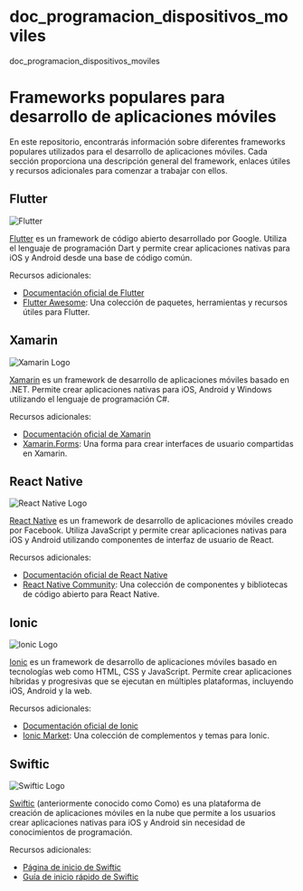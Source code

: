 # doc_programacion_dispositivos_moviles
doc_programacion_dispositivos_moviles
# Frameworks populares para desarrollo de aplicaciones móviles

En este repositorio, encontrarás información sobre diferentes frameworks populares utilizados para el desarrollo de aplicaciones móviles. Cada sección proporciona una descripción general del framework, enlaces útiles y recursos adicionales para comenzar a trabajar con ellos.

## Flutter

![Flutter]((https://upload.wikimedia.org/wikipedia/commons/thumb/4/44/Google-flutter-logo.svg/512px-Google-flutter-logo.svg.png?20210518211228))

[Flutter](https://flutter.dev/) es un framework de código abierto desarrollado por Google. Utiliza el lenguaje de programación Dart y permite crear aplicaciones nativas para iOS y Android desde una base de código común.

Recursos adicionales:
- [Documentación oficial de Flutter](https://flutter.dev/docs)
- [Flutter Awesome](https://flutterawesome.com/): Una colección de paquetes, herramientas y recursos útiles para Flutter.

## Xamarin

![Xamarin Logo](https://miro.medium.com/max/2560/1*r6a7s9kNpnN1e-C8H1zN2Q.png)

[Xamarin](https://dotnet.microsoft.com/apps/xamarin) es un framework de desarrollo de aplicaciones móviles basado en .NET. Permite crear aplicaciones nativas para iOS, Android y Windows utilizando el lenguaje de programación C#.

Recursos adicionales:
- [Documentación oficial de Xamarin](https://docs.microsoft.com/xamarin/)
- [Xamarin.Forms](https://docs.microsoft.com/xamarin/xamarin-forms/): Una forma para crear interfaces de usuario compartidas en Xamarin.

## React Native

![React Native Logo](https://miro.medium.com/max/1200/1*L7MmxJCVe2ERvWey4oj3FQ.png)

[React Native](https://reactnative.dev/) es un framework de desarrollo de aplicaciones móviles creado por Facebook. Utiliza JavaScript y permite crear aplicaciones nativas para iOS y Android utilizando componentes de interfaz de usuario de React.

Recursos adicionales:
- [Documentación oficial de React Native](https://reactnative.dev/docs)
- [React Native Community](https://reactnative.directory/): Una colección de componentes y bibliotecas de código abierto para React Native.

## Ionic

![Ionic Logo](https://ionicframework.com/img/meta/logo.png)

[Ionic](https://ionicframework.com/) es un framework de desarrollo de aplicaciones móviles basado en tecnologías web como HTML, CSS y JavaScript. Permite crear aplicaciones híbridas y progresivas que se ejecutan en múltiples plataformas, incluyendo iOS, Android y la web.

Recursos adicionales:
- [Documentación oficial de Ionic](https://ionicframework.com/docs)
- [Ionic Market](https://ionicframework.com/docs/marketplace): Una colección de complementos y temas para Ionic.

## Swiftic

![Swiftic Logo](https://www.swiftic.com/images/site/logo-swiftic.png)

[Swiftic](https://www.swiftic.com/) (anteriormente conocido como Como) es una plataforma de creación de aplicaciones móviles en la nube que permite a los usuarios crear aplicaciones nativas para iOS y Android sin necesidad de conocimientos de programación.

Recursos adicionales:
- [Página de inicio de Swiftic](https://www.swiftic.com/)
- [Guía de inicio rápido de Swiftic](https://www.swiftic.com/docs/getting-started)

